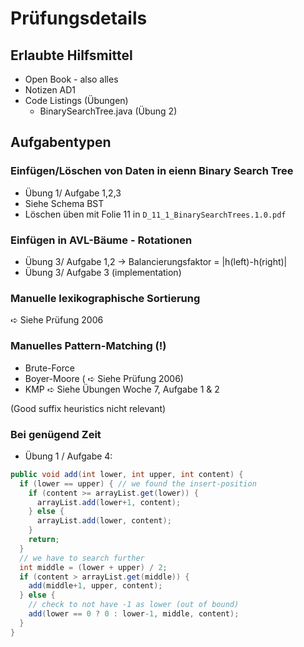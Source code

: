 # Prüfungsdetails

## Erlaubte Hilfsmittel

* Open Book - also alles
* Notizen AD1
* Code Listings (Übungen)
    * BinarySearchTree.java (Übung 2)

## Aufgabentypen

### Einfügen/Löschen von Daten in eienn Binary Search Tree

* Übung 1/ Aufgabe 1,2,3
* Siehe Schema BST
* Löschen üben mit Folie 11 in `D_11_1_BinarySearchTrees.1.0.pdf`

### Einfügen in AVL-Bäume - Rotationen

* Übung 3/ Aufgabe 1,2
    -> Balancierungsfaktor = |h(left)-h(right)|
* Übung 3/ Aufgabe 3 (implementation)

### Manuelle lexikographische Sortierung

➪ Siehe Prüfung 2006

### Manuelles Pattern-Matching (!)
* Brute-Force
* Boyer-Moore ( ➪ Siehe Prüfung 2006)
* KMP
➪ Siehe Übungen Woche 7, Aufgabe 1 & 2

(Good suffix heuristics nicht relevant)

### Bei genügend Zeit

* Übung 1 / Aufgabe 4:

```java
public void add(int lower, int upper, int content) {
  if (lower == upper) { // we found the insert-position
    if (content >= arrayList.get(lower)) {
      arrayList.add(lower+1, content);
    } else {
      arrayList.add(lower, content);
    }
    return;
  }
  // we have to search further
  int middle = (lower + upper) / 2;
  if (content > arrayList.get(middle)) {
    add(middle+1, upper, content);
  } else {
    // check to not have -1 as lower (out of bound)
    add(lower == 0 ? 0 : lower-1, middle, content);
  }
}
```
